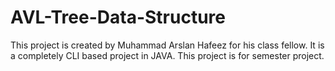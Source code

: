 # AVL-Tree-Data-Structure
This project is created by Muhammad Arslan Hafeez for his class fellow. It is a completely CLI based project in JAVA. This project is for semester project.
